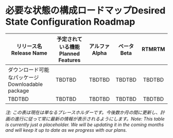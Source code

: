# <a name="desired-state-configuration-roadmap"></a><span data-ttu-id="18b3c-101">必要な状態の構成ロードマップ</span><span class="sxs-lookup"><span data-stu-id="18b3c-101">Desired State Configuration Roadmap</span></span>

| <span data-ttu-id="18b3c-102">リリース名</span><span class="sxs-lookup"><span data-stu-id="18b3c-102">Release Name</span></span> | <span data-ttu-id="18b3c-103">予定されている機能</span><span class="sxs-lookup"><span data-stu-id="18b3c-103">Planned Features</span></span> | <span data-ttu-id="18b3c-104">アルファ</span><span class="sxs-lookup"><span data-stu-id="18b3c-104">Alpha</span></span> | <span data-ttu-id="18b3c-105">ベータ</span><span class="sxs-lookup"><span data-stu-id="18b3c-105">Beta</span></span> | <span data-ttu-id="18b3c-106">RTM</span><span class="sxs-lookup"><span data-stu-id="18b3c-106">RTM</span></span> |
| ---- | -------- | :-------: | :-------:| :-----: |
| <span data-ttu-id="18b3c-107">ダウンロード可能なパッケージ</span><span class="sxs-lookup"><span data-stu-id="18b3c-107">Downloadable package</span></span> | <span data-ttu-id="18b3c-108">TBD</span><span class="sxs-lookup"><span data-stu-id="18b3c-108">TBD</span></span> | <span data-ttu-id="18b3c-109">TBD</span><span class="sxs-lookup"><span data-stu-id="18b3c-109">TBD</span></span> | <span data-ttu-id="18b3c-110">TBD</span><span class="sxs-lookup"><span data-stu-id="18b3c-110">TBD</span></span> | <span data-ttu-id="18b3c-111">TBD</span><span class="sxs-lookup"><span data-stu-id="18b3c-111">TBD</span></span> |
| <span data-ttu-id="18b3c-112">TBD</span><span class="sxs-lookup"><span data-stu-id="18b3c-112">TBD</span></span> | <span data-ttu-id="18b3c-113">TBD</span><span class="sxs-lookup"><span data-stu-id="18b3c-113">TBD</span></span> | <span data-ttu-id="18b3c-114">TBD</span><span class="sxs-lookup"><span data-stu-id="18b3c-114">TBD</span></span> | <span data-ttu-id="18b3c-115">TBD</span><span class="sxs-lookup"><span data-stu-id="18b3c-115">TBD</span></span> | <span data-ttu-id="18b3c-116">TBD</span><span class="sxs-lookup"><span data-stu-id="18b3c-116">TBD</span></span> |

<span data-ttu-id="18b3c-117">*注: この表は現在は単なるプレースホルダーです。今後数か月の間に更新し、計画の進行に従って常に最新の情報が表示されるようにします。*</span><span class="sxs-lookup"><span data-stu-id="18b3c-117">*Note: This table is currently just a placeholder. We will be updating it in the coming months and will keep it up to date as we progress with our plans.*</span></span>